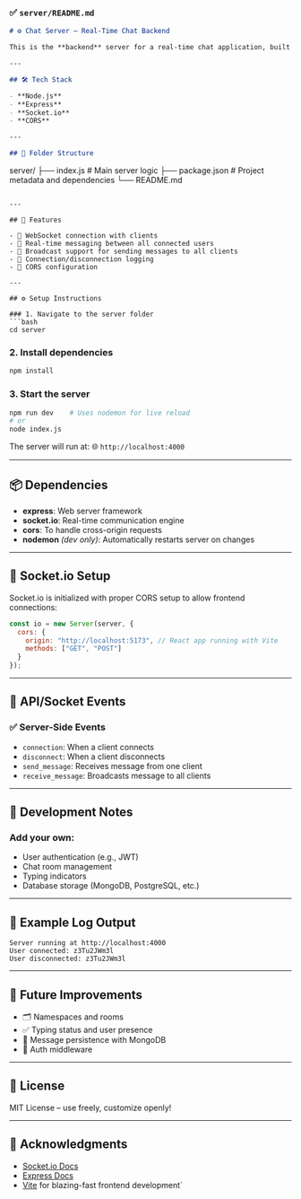 ### ✅ `server/README.md`

```markdown
# ⚙️ Chat Server – Real-Time Chat Backend

This is the **backend** server for a real-time chat application, built with **Node.js**, **Express**, and **Socket.io**. It handles real-time, bidirectional communication with connected clients.

---

## 🛠️ Tech Stack

- **Node.js**
- **Express**
- **Socket.io**
- **CORS**

---

## 📂 Folder Structure

```

server/
├── index.js          # Main server logic
├── package.json      # Project metadata and dependencies
└── README.md

````

---

## 🚀 Features

- 🔌 WebSocket connection with clients
- 💬 Real-time messaging between all connected users
- 📶 Broadcast support for sending messages to all clients
- 📡 Connection/disconnection logging
- 🔐 CORS configuration

---

## ⚙️ Setup Instructions

### 1. Navigate to the server folder
```bash
cd server
````

### 2. Install dependencies

```bash
npm install
```

### 3. Start the server

```bash
npm run dev    # Uses nodemon for live reload
# or
node index.js
```

The server will run at:
🌐 `http://localhost:4000`

---

## 📦 Dependencies

* **express**: Web server framework
* **socket.io**: Real-time communication engine
* **cors**: To handle cross-origin requests
* **nodemon** *(dev only)*: Automatically restarts server on changes

---

## 🔗 Socket.io Setup

Socket.io is initialized with proper CORS setup to allow frontend connections:

```js
const io = new Server(server, {
  cors: {
    origin: "http://localhost:5173", // React app running with Vite
    methods: ["GET", "POST"]
  }
});
```

---

## 📜 API/Socket Events

### ✅ Server-Side Events

* `connection`: When a client connects
* `disconnect`: When a client disconnects
* `send_message`: Receives message from one client
* `receive_message`: Broadcasts message to all clients

---

## 🧪 Development Notes

### Add your own:

* User authentication (e.g., JWT)
* Chat room management
* Typing indicators
* Database storage (MongoDB, PostgreSQL, etc.)

---

## 📸 Example Log Output

```
Server running at http://localhost:4000
User connected: z3Tu2JWm3l
User disconnected: z3Tu2JWm3l
```

---

## 🧠 Future Improvements

* 🗂 Namespaces and rooms
* ✅ Typing status and user presence
* 🧾 Message persistence with MongoDB
* 🔐 Auth middleware

---

## 📜 License

MIT License – use freely, customize openly!

---

## 🙌 Acknowledgments

* [Socket.io Docs](https://socket.io/docs/)
* [Express Docs](https://expressjs.com/)
* [Vite](https://vitejs.dev/) for blazing-fast frontend development`
